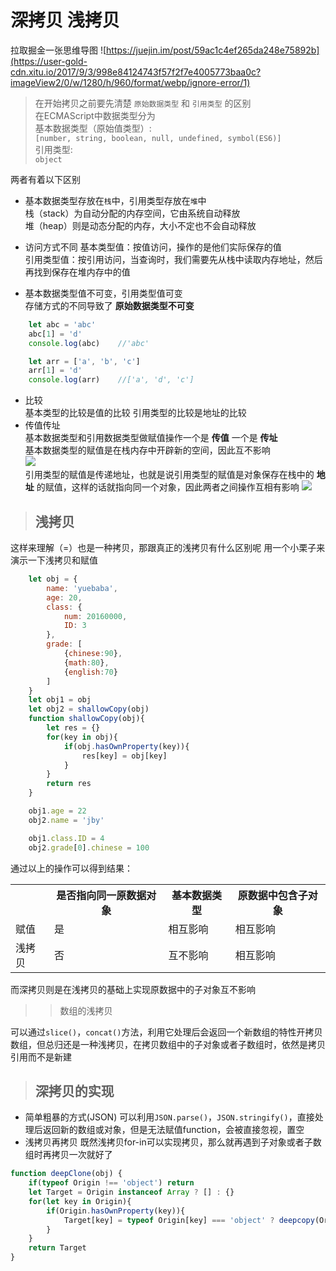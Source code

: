 # 深拷贝 浅拷贝
拉取掘金一张思维导图
![https://juejin.im/post/59ac1c4ef265da248e75892b](https://user-gold-cdn.xitu.io/2017/9/3/998e84124743f57f2f7e4005773baa0c?imageView2/0/w/1280/h/960/format/webp/ignore-error/1)

> 在开始拷贝之前要先清楚 `原始数据类型` 和 `引用类型` 的区别  
在ECMAScript中数据类型分为  
基本数据类型（原始值类型）:  
`[number, string, boolean, null, undefined, symbol(ES6)]`  
引用类型:  
`object`

两者有着以下区别
- 基本数据类型存放在`栈`中，引用类型存放在`堆`中  
栈（stack）为自动分配的内存空间，它由系统自动释放  
堆（heap）则是动态分配的内存，大小不定也不会自动释放  
- 访问方式不同
基本类型值：按值访问，操作的是他们实际保存的值   
引用类型值：按引用访问，当查询时，我们需要先从栈中读取内存地址，然后再找到保存在堆内存中的值

- 基本数据类型值不可变，引用类型值可变  
存储方式的不同导致了 __原始数据类型不可变__ 
```javascript
    let abc = 'abc'
    abc[1] = 'd'
    console.log(abc)    //'abc'

    let arr = ['a', 'b', 'c']
    arr[1] = 'd'
    console.log(arr)    //['a', 'd', 'c']
```
- 比较  
基本类型的比较是值的比较
引用类型的比较是地址的比较
- 传值传址  
基本数据类型和引用数据类型做赋值操作一个是 __传值__  一个是 __传址__  
基本数据类型的赋值是在栈内存中开辟新的空间，因此互不影响  
![](https://user-gold-cdn.xitu.io/2017/9/3/8d973a9718da1806d19db0c1541ff425?imageView2/0/w/1280/h/960/format/webp/ignore-error/1)  
引用类型的赋值是传递地址，也就是说引用类型的赋值是对象保存在栈中的 __地址__ 的赋值，这样的话就指向同一个对象，因此两者之间操作互相有影响
![](https://user-gold-cdn.xitu.io/2017/9/3/01dad9dc00fb0efe81d9bcbe9d30a1bd?imageView2/0/w/1280/h/960/format/webp/ignore-error/1)

> ## 浅拷贝   

这样来理解（=）也是一种拷贝，那跟真正的浅拷贝有什么区别呢
用一个小栗子来演示一下浅拷贝和赋值
```javascript
    let obj = {
        name: 'yuebaba',
        age: 20,
        class: {
            num: 20160000,
            ID: 3
        },
        grade: [
            {chinese:90},
            {math:80},
            {english:70}
        ]
    }
    let obj1 = obj
    let obj2 = shallowCopy(obj)
    function shallowCopy(obj){
        let res = {}
        for(key in obj){
            if(obj.hasOwnProperty(key)){
                res[key] = obj[key]
            }
        }
        return res
    }

    obj1.age = 22
    obj2.name = 'jby'

    obj1.class.ID = 4
    obj2.grade[0].chinese = 100

```
通过以上的操作可以得到结果：  
<table>
    <tr>
        <th></th>
        <th>是否指向同一原数据对象</th>
        <th>基本数据类型</th>
        <th>原数据中包含子对象</th>
    </tr>  
    <tr>
        <td>赋值</td>
        <td>是</td>
        <td>相互影响</td>
        <td>相互影响</td>
    </tr>
    <tr>
        <td>浅拷贝</td>
        <td>否</td>
        <td>互不影响</td>
        <td>相互影响</td>
    </tr>
</table>
而深拷贝则是在浅拷贝的基础上实现原数据中的子对象互不影响

>> 数组的浅拷贝

可以通过`slice()`，`concat()`方法，利用它处理后会返回一个新数组的特性开拷贝数组，但总归还是一种浅拷贝，在拷贝数组中的子对象或者子数组时，依然是拷贝引用而不是新建

> ## 深拷贝的实现
- 简单粗暴的方式(JSON)
可以利用`JSON.parse()`，`JSON.stringify()`，直接处理后返回新的数组或对象，但是无法赋值function，会被直接忽视，置空
- 浅拷贝再拷贝
既然浅拷贝for-in可以实现拷贝，那么就再遇到子对象或者子数组时再拷贝一次就好了
```javascript
function deepClone(obj) {
    if(typeof Origin !== 'object') return
    let Target = Origin instanceof Array ? [] : {}
    for(let key in Origin){
        if(Origin.hasOwnProperty(key)){
            Target[key] = typeof Origin[key] === 'object' ? deepcopy(Origin[key]) : Origin[key]
        }
    }
    return Target
}
```
